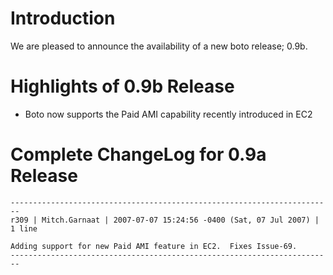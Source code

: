 # Introduction #

We are pleased to announce the availability of a new boto release; 0.9b.


# Highlights of 0.9b Release #

  * Boto now supports the Paid AMI capability recently introduced in EC2

# Complete ChangeLog for 0.9a Release #

```
------------------------------------------------------------------------
r309 | Mitch.Garnaat | 2007-07-07 15:24:56 -0400 (Sat, 07 Jul 2007) | 1 line

Adding support for new Paid AMI feature in EC2.  Fixes Issue-69.
------------------------------------------------------------------------

```
